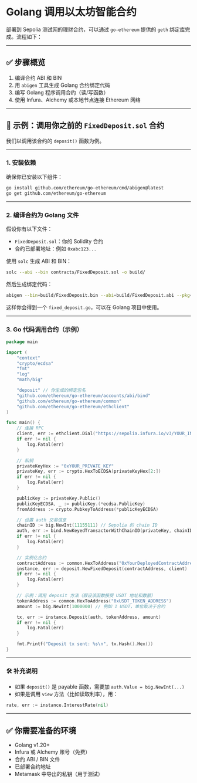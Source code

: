 
# Golang 调用以太坊智能合约

部署到 Sepolia 测试网的理财合约，可以通过 `go-ethereum` 提供的 `geth` 绑定库完成。流程如下：

---

## ✅ 步骤概览

1. 编译合约 ABI 和 BIN
2. 用 `abigen` 工具生成 Golang 合约绑定代码
3. 编写 Golang 程序调用合约（读/写函数）
4. 使用 Infura、Alchemy 或本地节点连接 Ethereum 网络

---

## 🧩 示例：调用你之前的 `FixedDeposit.sol` 合约

我们以调用该合约的 `deposit()` 函数为例。

---

### 1. 安装依赖

确保你已安装以下组件：

```bash
go install github.com/ethereum/go-ethereum/cmd/abigen@latest
go get github.com/ethereum/go-ethereum
```

---

### 2. 编译合约为 Golang 文件

假设你有以下文件：

* `FixedDeposit.sol`：你的 Solidity 合约
* 合约已部署地址：例如 `0xabc123...`

使用 `solc` 生成 ABI 和 BIN：

```bash
solc --abi --bin contracts/FixedDeposit.sol -o build/
```

然后生成绑定代码：

```bash
abigen --bin=build/FixedDeposit.bin --abi=build/FixedDeposit.abi --pkg=deposit --out=fixed_deposit.go
```

这样你会得到一个 `fixed_deposit.go`，可以在 Golang 项目中使用。

---

### 3. Go 代码调用合约（示例）

```go
package main

import (
	"context"
	"crypto/ecdsa"
	"fmt"
	"log"
	"math/big"

	"deposit" // 你生成的绑定包名
	"github.com/ethereum/go-ethereum/accounts/abi/bind"
	"github.com/ethereum/go-ethereum/common"
	"github.com/ethereum/go-ethereum/ethclient"
)

func main() {
	// 连接 RPC
	client, err := ethclient.Dial("https://sepolia.infura.io/v3/YOUR_INFURA_PROJECT_ID")
	if err != nil {
		log.Fatal(err)
	}

	// 私钥
	privateKeyHex := "0xYOUR_PRIVATE_KEY"
	privateKey, err := crypto.HexToECDSA(privateKeyHex[2:])
	if err != nil {
		log.Fatal(err)
	}

	publicKey := privateKey.Public()
	publicKeyECDSA, _ := publicKey.(*ecdsa.PublicKey)
	fromAddress := crypto.PubkeyToAddress(*publicKeyECDSA)

	// 设置 auth 交易信息
	chainID := big.NewInt(11155111) // Sepolia 的 chain ID
	auth, err := bind.NewKeyedTransactorWithChainID(privateKey, chainID)
	if err != nil {
		log.Fatal(err)
	}

	// 实例化合约
	contractAddress := common.HexToAddress("0xYourDeployedContractAddress")
	instance, err := deposit.NewFixedDeposit(contractAddress, client)
	if err != nil {
		log.Fatal(err)
	}

	// 示例：调用 deposit 方法（假设该函数接受 USDT 地址和数额）
	tokenAddress := common.HexToAddress("0xUSDT_TOKEN_ADDRESS")
	amount := big.NewInt(1000000) // 例如 1 USDT，单位取决于合约

	tx, err := instance.Deposit(auth, tokenAddress, amount)
	if err != nil {
		log.Fatal(err)
	}

	fmt.Printf("Deposit tx sent: %s\n", tx.Hash().Hex())
}
```

---

### 🛠️ 补充说明

* 如果 `deposit()` 是 payable 函数，需要加 `auth.Value = big.NewInt(...)`
* 如果是调用 `view` 方法（比如读取利率），用：

```go
rate, err := instance.InterestRate(nil)
```

---

## ✅ 你需要准备的环境

* Golang v1.20+
* Infura 或 Alchemy 账号（免费）
* 合约 ABI / BIN 文件
* 已部署合约地址
* Metamask 中导出的私钥（用于测试）


